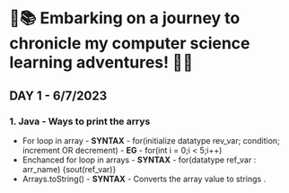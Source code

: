 # 🚀📚 Embarking on a journey to chronicle my computer science learning adventures! 🌟✨

## DAY 1 - 6/7/2023
### 1. Java - Ways to print the arrys
-   For loop in array - **SYNTAX** - for(initialize datatype rev_var; condition; increment OR decrement) - **EG** - for(int i = 0;i < 5;i++)
-   Enchanced for loop in arrays  - **SYNTAX** - for(datatype ref_var : arr_name) {sout(ref_var)}
-   Arrays.toString() - **SYNTAX** - Converts the array value to strings .  

